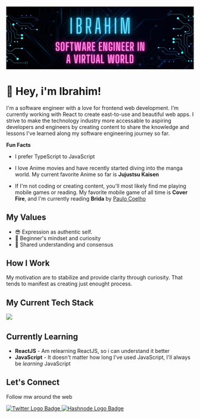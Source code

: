<!--

      ::::::::::: :::::::::  :::::::::      :::     :::    ::: :::::::::::   :::   :::          :::::::::      :::     :::::::::::   :::   :::   :::::::::::
         :+:     :+:    :+: :+:    :+:   :+: :+:   :+:    :+:     :+:      :+:+: :+:+:         :+:    :+:   :+: :+:       :+:      :+:+: :+:+:      :+:
        +:+     +:+    +:+ +:+    +:+  +:+   +:+  +:+    +:+     +:+     +:+ +:+:+ +:+        +:+    +:+  +:+   +:+      +:+     +:+ +:+:+ +:+     +:+
       +#+     +#++:++#+  +#++:++#:  +#++:++#++: +#++:++#++     +#+     +#+  +:+  +#+        +#++:++#:  +#++:++#++:     +#+     +#+  +:+  +#+     +#+
      +#+     +#+    +#+ +#+    +#+ +#+     +#+ +#+    +#+     +#+     +#+       +#+        +#+    +#+ +#+     +#+     +#+     +#+       +#+     +#+
     #+#     #+#    #+# #+#    #+# #+#     #+# #+#    #+#     #+#     #+#       #+#        #+#    #+# #+#     #+#     #+#     #+#       #+#     #+#
########### #########  ###    ### ###     ### ###    ### ########### ###       ###        ###    ### ###     ### ########### ###       ### ###########

-->

![Profile Banner](assets/banner.png)

# 👋 Hey, i'm Ibrahim!

I'm a software engineer with a love for frontend web development. I'm currently working with React to create east-to-use and beautiful web apps. I strive to make the technology industry more accessable to aspiring developers and engineers by creating content to share the knowledge and lessons I've learned along my software engineering journey so far.

**Fun Facts**

- I prefer TypeScript to JavaScript

- I love Anime movies and have recently started diving into the manga world. My current favorite Anime so far is **Jujustsu Kaisen**

- If I'm not coding or creating content, you'll most likely find me playing mobile games or reading. My favorite mobile game of all time is **Cover Fire**, and I'm currently reading **Brida** by [Paulo Coelho](https://paulocoelho.com)

## My Values

- 😎 Expression as authentic self.
- 📙 Beginner's mindset and curiosity
- 🔗 Shared understanding and consensus

## How I Work

My motivation are to stabilize and provide clarity through curiosity. That tends to manifest as creating just enought process.

## My Current Tech Stack

<img src="https://skillicons.dev/icons?i=html,css,js,ts,tailwind,react,nextjs,firebase">

## Currently Learning

- **ReactJS** - Am relearning ReactJS, so i can understand it better
- **JavaScript** - It doesn't matter how long I've used JavaScript, I'll always be _learning_ JavaScript

## Let's Connect

Follow mw around the web

<a href="http://twitter.com/ibrahimraimi_">
  <img
      src="https://img.shields.io/twitter/follow/ibrahimraimi_?label=Twitter&logo=twitter&style=for-the-badge&color=blue"
      alt="Twitter Logo Badge" />
</a>
<a href="https://hashnode.com/@ibrahimraimi">
  <img
      src="https://img.shields.io/badge/Hashnode-2962FF?style=for-the-badge&logo=hashnode&logoColor=white"
      alt="Hashnode Logo Badge"/>
</a>
